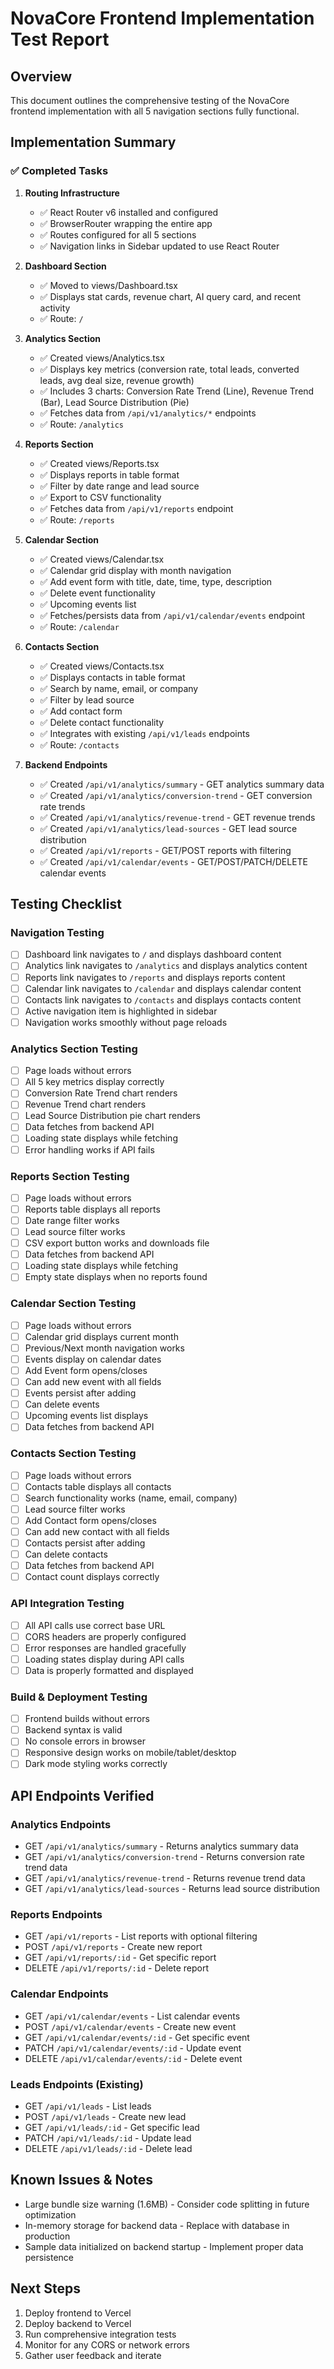 # NovaCore Frontend Implementation Test Report

## Overview
This document outlines the comprehensive testing of the NovaCore frontend implementation with all 5 navigation sections fully functional.

## Implementation Summary

### ✅ Completed Tasks

1. **Routing Infrastructure**
   - ✅ React Router v6 installed and configured
   - ✅ BrowserRouter wrapping the entire app
   - ✅ Routes configured for all 5 sections
   - ✅ Navigation links in Sidebar updated to use React Router

2. **Dashboard Section**
   - ✅ Moved to views/Dashboard.tsx
   - ✅ Displays stat cards, revenue chart, AI query card, and recent activity
   - ✅ Route: `/`

3. **Analytics Section**
   - ✅ Created views/Analytics.tsx
   - ✅ Displays key metrics (conversion rate, total leads, converted leads, avg deal size, revenue growth)
   - ✅ Includes 3 charts: Conversion Rate Trend (Line), Revenue Trend (Bar), Lead Source Distribution (Pie)
   - ✅ Fetches data from `/api/v1/analytics/*` endpoints
   - ✅ Route: `/analytics`

4. **Reports Section**
   - ✅ Created views/Reports.tsx
   - ✅ Displays reports in table format
   - ✅ Filter by date range and lead source
   - ✅ Export to CSV functionality
   - ✅ Fetches data from `/api/v1/reports` endpoint
   - ✅ Route: `/reports`

5. **Calendar Section**
   - ✅ Created views/Calendar.tsx
   - ✅ Calendar grid display with month navigation
   - ✅ Add event form with title, date, time, type, description
   - ✅ Delete event functionality
   - ✅ Upcoming events list
   - ✅ Fetches/persists data from `/api/v1/calendar/events` endpoint
   - ✅ Route: `/calendar`

6. **Contacts Section**
   - ✅ Created views/Contacts.tsx
   - ✅ Displays contacts in table format
   - ✅ Search by name, email, or company
   - ✅ Filter by lead source
   - ✅ Add contact form
   - ✅ Delete contact functionality
   - ✅ Integrates with existing `/api/v1/leads` endpoints
   - ✅ Route: `/contacts`

7. **Backend Endpoints**
   - ✅ Created `/api/v1/analytics/summary` - GET analytics summary data
   - ✅ Created `/api/v1/analytics/conversion-trend` - GET conversion rate trends
   - ✅ Created `/api/v1/analytics/revenue-trend` - GET revenue trends
   - ✅ Created `/api/v1/analytics/lead-sources` - GET lead source distribution
   - ✅ Created `/api/v1/reports` - GET/POST reports with filtering
   - ✅ Created `/api/v1/calendar/events` - GET/POST/PATCH/DELETE calendar events

## Testing Checklist

### Navigation Testing
- [ ] Dashboard link navigates to `/` and displays dashboard content
- [ ] Analytics link navigates to `/analytics` and displays analytics content
- [ ] Reports link navigates to `/reports` and displays reports content
- [ ] Calendar link navigates to `/calendar` and displays calendar content
- [ ] Contacts link navigates to `/contacts` and displays contacts content
- [ ] Active navigation item is highlighted in sidebar
- [ ] Navigation works smoothly without page reloads

### Analytics Section Testing
- [ ] Page loads without errors
- [ ] All 5 key metrics display correctly
- [ ] Conversion Rate Trend chart renders
- [ ] Revenue Trend chart renders
- [ ] Lead Source Distribution pie chart renders
- [ ] Data fetches from backend API
- [ ] Loading state displays while fetching
- [ ] Error handling works if API fails

### Reports Section Testing
- [ ] Page loads without errors
- [ ] Reports table displays all reports
- [ ] Date range filter works
- [ ] Lead source filter works
- [ ] CSV export button works and downloads file
- [ ] Data fetches from backend API
- [ ] Loading state displays while fetching
- [ ] Empty state displays when no reports found

### Calendar Section Testing
- [ ] Page loads without errors
- [ ] Calendar grid displays current month
- [ ] Previous/Next month navigation works
- [ ] Events display on calendar dates
- [ ] Add Event form opens/closes
- [ ] Can add new event with all fields
- [ ] Events persist after adding
- [ ] Can delete events
- [ ] Upcoming events list displays
- [ ] Data fetches from backend API

### Contacts Section Testing
- [ ] Page loads without errors
- [ ] Contacts table displays all contacts
- [ ] Search functionality works (name, email, company)
- [ ] Lead source filter works
- [ ] Add Contact form opens/closes
- [ ] Can add new contact with all fields
- [ ] Contacts persist after adding
- [ ] Can delete contacts
- [ ] Data fetches from backend API
- [ ] Contact count displays correctly

### API Integration Testing
- [ ] All API calls use correct base URL
- [ ] CORS headers are properly configured
- [ ] Error responses are handled gracefully
- [ ] Loading states display during API calls
- [ ] Data is properly formatted and displayed

### Build & Deployment Testing
- [ ] Frontend builds without errors
- [ ] Backend syntax is valid
- [ ] No console errors in browser
- [ ] Responsive design works on mobile/tablet/desktop
- [ ] Dark mode styling works correctly

## API Endpoints Verified

### Analytics Endpoints
- GET `/api/v1/analytics/summary` - Returns analytics summary data
- GET `/api/v1/analytics/conversion-trend` - Returns conversion rate trend data
- GET `/api/v1/analytics/revenue-trend` - Returns revenue trend data
- GET `/api/v1/analytics/lead-sources` - Returns lead source distribution

### Reports Endpoints
- GET `/api/v1/reports` - List reports with optional filtering
- POST `/api/v1/reports` - Create new report
- GET `/api/v1/reports/:id` - Get specific report
- DELETE `/api/v1/reports/:id` - Delete report

### Calendar Endpoints
- GET `/api/v1/calendar/events` - List calendar events
- POST `/api/v1/calendar/events` - Create new event
- GET `/api/v1/calendar/events/:id` - Get specific event
- PATCH `/api/v1/calendar/events/:id` - Update event
- DELETE `/api/v1/calendar/events/:id` - Delete event

### Leads Endpoints (Existing)
- GET `/api/v1/leads` - List leads
- POST `/api/v1/leads` - Create new lead
- GET `/api/v1/leads/:id` - Get specific lead
- PATCH `/api/v1/leads/:id` - Update lead
- DELETE `/api/v1/leads/:id` - Delete lead

## Known Issues & Notes

- Large bundle size warning (1.6MB) - Consider code splitting in future optimization
- In-memory storage for backend data - Replace with database in production
- Sample data initialized on backend startup - Implement proper data persistence

## Next Steps

1. Deploy frontend to Vercel
2. Deploy backend to Vercel
3. Run comprehensive integration tests
4. Monitor for any CORS or network errors
5. Gather user feedback and iterate

